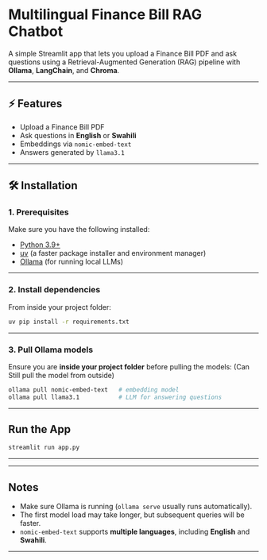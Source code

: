 # Multilingual Finance Bill RAG Chatbot

A simple Streamlit app that lets you upload a Finance Bill PDF and ask questions using a Retrieval-Augmented Generation (RAG) pipeline with **Ollama**, **LangChain**, and **Chroma**.

---

## ⚡ Features
- Upload a Finance Bill PDF
- Ask questions in **English** or **Swahili**
- Embeddings via `nomic-embed-text`
- Answers generated by `llama3.1`

---

## 🛠️ Installation

### 1. Prerequisites
Make sure you have the following installed:
- [Python 3.9+](https://www.python.org/downloads/)
- [uv]([https://github.com/astral-sh/uv](https://github.com/Wakaba2024/UV-Python)) (a faster package installer and environment manager)
- [Ollama](https://ollama.com/download) (for running local LLMs)


---

### 2. Install dependencies
From inside your project folder:
```bash
uv pip install -r requirements.txt
```

---

### 3. Pull Ollama models
Ensure you are **inside your project folder**  before pulling the models: (Can Still pull  the model from outside)

```bash
ollama pull nomic-embed-text   # embedding model
ollama pull llama3.1           # LLM for answering questions
```

---

##  Run the App
```bash
streamlit run app.py
```



---

---

##  Notes
- Make sure Ollama is running (`ollama serve` usually runs automatically).  
- The first model load may take longer, but subsequent queries will be faster.  
- `nomic-embed-text` supports **multiple languages**, including **English** and **Swahili**.  
  

---

